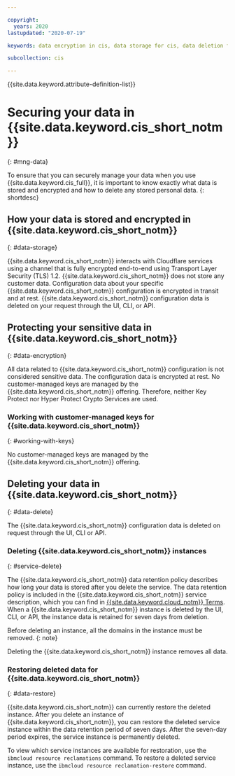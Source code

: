 ```yaml
---

copyright:
  years: 2020
lastupdated: "2020-07-19"

keywords: data encryption in cis, data storage for cis, data deletion for cis, data in cis, data security in cis

subcollection: cis

---
```


{{site.data.keyword.attribute-definition-list}}

# Securing your data in {{site.data.keyword.cis_short_notm}}
{: #mng-data}

To ensure that you can securely manage your data when you use {{site.data.keyword.cis_full}}, it is important to know exactly what data is stored and encrypted and how to delete any stored personal data.
{: shortdesc}

## How your data is stored and encrypted in {{site.data.keyword.cis_short_notm}}
{: #data-storage}

{{site.data.keyword.cis_short_notm}} interacts with Cloudflare services using a channel that is fully encrypted end-to-end using Transport Layer Security (TLS) 1.2. {{site.data.keyword.cis_short_notm}} does not store any customer data. Configuration data about your specific {{site.data.keyword.cis_short_notm}} configuration is encrypted in transit and at rest. {{site.data.keyword.cis_short_notm}} configuration data is deleted on your request through the UI, CLI, or API.

## Protecting your sensitive data in {{site.data.keyword.cis_short_notm}}
{: #data-encryption}

All data related to {{site.data.keyword.cis_short_notm}} configuration is not considered sensitive data. The configuration data is encrypted at rest. No customer-managed keys are managed by the {{site.data.keyword.cis_short_notm}} offering. Therefore, neither Key Protect nor Hyper Protect Crypto Services are used.

### Working with customer-managed keys for {{site.data.keyword.cis_short_notm}}
{: #working-with-keys}

No customer-managed keys are managed by the {{site.data.keyword.cis_short_notm}} offering.

## Deleting your data in {{site.data.keyword.cis_short_notm}}
{: #data-delete}

The {{site.data.keyword.cis_short_notm}} configuration data is deleted on request through the UI, CLI or API.

### Deleting {{site.data.keyword.cis_short_notm}} instances
{: #service-delete}

The {{site.data.keyword.cis_short_notm}} data retention policy describes how long your data is stored after you delete the service. The data retention policy is included in the {{site.data.keyword.cis_short_notm}} service description, which you can find in [{{site.data.keyword.cloud_notm}} Terms](/docs/overview?topic=overview-terms). When a {{site.data.keyword.cis_short_notm}} instance is deleted by the UI, CLI, or API, the instance data is retained for seven days from deletion.

Before deleting an instance, all the domains in the instance must be removed.
{: note}

Deleting the {{site.data.keyword.cis_short_notm}} instance removes all data.

### Restoring deleted data for {{site.data.keyword.cis_short_notm}}
{: #data-restore}

{{site.data.keyword.cis_short_notm}} can currently restore the deleted instance. 
After you delete an instance of {{site.data.keyword.cis_short_notm}}, you can restore the deleted service instance within the data retention period of seven days. After the seven-day period expires, the service instance is permanently deleted.

To view which service instances are available for restoration, use the `ibmcloud resource reclamations` command. To restore a deleted service instance, use the `ibmcloud resource reclamation-restore` command.
